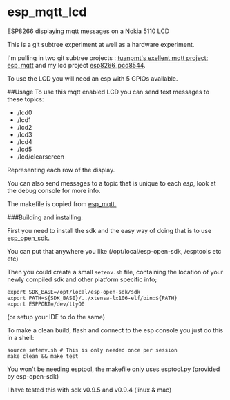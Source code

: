 # esp_mqtt_lcd

ESP8266 displaying mqtt messages on a Nokia 5110 LCD

This is a git subtree experiment at well as a hardware experiment.

I'm pulling in two git subtree projects : [tuanpmt's exellent mqtt project: esp_mqtt](https://github.com/tuanpmt/esp_mqtt) and my lcd project [  esp8266_pcd8544](https://github.com/eadf/esp8266_pcd8544).

To use the LCD you will need an esp with 5 GPIOs available.

##Usage
To use this mqtt enabled LCD you can send text messages to these topics:
* /lcd0
* /lcd1
* /lcd2
* /lcd3
* /lcd4
* /lcd5
* /lcd/clearscreen

Representing each row of the display.

You can also send messages to a topic that is unique to each *esp*, look at the debug console for more info.

The makefile is copied from [esp_mqtt.](https://github.com/tuanpmt/esp_mqtt)

###Building and installing:

First you need to install the sdk and the easy way of doing that is to use [esp_open_sdk.](https://github.com/pfalcon/esp-open-sdk)

You can put that anywhere you like (/opt/local/esp-open-sdk, /esptools etc etc)

Then you could create a small ```setenv.sh``` file, containing the location of your newly compiled sdk and other platform specific info;
```
export SDK_BASE=/opt/local/esp-open-sdk/sdk
export PATH=${SDK_BASE}/../xtensa-lx106-elf/bin:${PATH}
export ESPPORT=/dev/ttyO0  
```
(or setup your IDE to do the same)

To make a clean build, flash and connect to the esp console you just do this in a shell:
```
source setenv.sh # This is only needed once per session
make clean && make test
```

You won't be needing esptool, the makefile only uses esptool.py (provided by esp-open-sdk)

I have tested this with sdk v0.9.5 and v0.9.4 (linux & mac)
